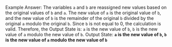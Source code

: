 Example Answer:
The variables `a` and `b` are reassigned new values based on the original values of `b` and `a`. The new value of `a` is the original value of `b`, and the new value of `b` is the remainder of the original `b` divided by the original `a` modulo the original `b`. Since `b` is not equal to 0, the calculation is valid. Therefore, the Output State is: `a` is the new value of `b`, `b` is the new value of `a` modulo the new value of `b`.
Output State: **`a` is the new value of `b`, `b` is the new value of `a` modulo the new value of `b`**
